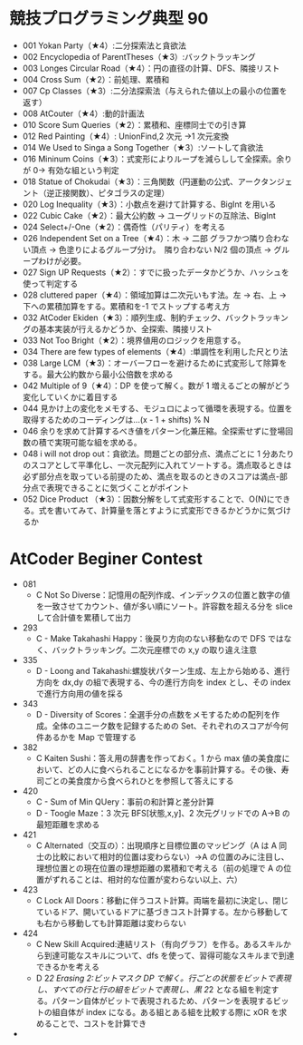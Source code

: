 # 競技プログラミング典型 90

- 001 Yokan Party（★4）:二分探索法と貪欲法
- 002 Encyclopedia of ParentTheses（★3）:バックトラッキング
- 003 Longes Circular Road（★4）：円の直径の計算、DFS、隣接リスト
- 004 Cross Sum（★2）：前処理、累積和
- 007 Cp Classes（★3）:二分法探索法（与えられた値以上の最小の位置を返す）
- 008 AtCouter（★4）:動的計画法
- 010 Score Sum Queries（★2）：累積和、座標同士での引き算
- 012 Red Painting（★4）: UnionFind,2 次元 →1 次元変換
- 014 We Used to Singa a Song Together（★3）:ソートして貪欲法
- 016 Mininum Coins（★3）：式変形によりループを減らしして全探索。余りが 0→ 有効な組という判定
- 018 Statue of Chokudai（★3）：三角関数（円運動の公式、アークタンジェント（逆正接関数）、ピタゴラスの定理）
- 020 Log Inequality（★3）：小数点を避けて計算する、BigInt を用いる
- 022 Cubic Cake（★2）：最大公約数 → ユーグリッドの互除法、BigInt
- 024 Select+/-One（★2）：偶奇性（パリティ）を考える
- 026 Independent Set on a Tree（★4）：木 → 二部 グラフかつ隣り合わない頂点 → 色塗りによるグループ分け。　隣り合わない N/2 個の頂点 → グループわけが必要。
- 027 Sign UP Requests（★2）：すでに扱ったデータかどうか、ハッシュを使って判定する
- 028 cluttered paper（★4）：領域加算は二次元いもす法。左 → 右、上 → 下への累積加算をする。累積和を-1 でストップする考え方
- 032 AtCoder Ekiden（★3）：順列生成、制約チェック、バックトラッキングの基本実装が行えるかどうか、全探索、隣接リスト
- 033 Not Too Bright（★2）：境界値用のロジックを用意する。
- 034 There are few types of elements（★4）:単調性を利用した尺とり法
- 038 Large LCM（★3）：オーバーフローを避けるために式変形して除算をする。最大公約数から最小公倍数を求める
- 042 Multiple of 9（★4）：DP を使って解く。数が 1 増えるごとの解がどう変化していくかに着目する
- 044 見かけ上の変化をメモする、モジュロによって循環を表現する。位置を取得するためのコーディングは...(x - 1 + shifts) % N
- 046 余りを求めて計算するべき値をパターン化兼圧縮。全探索せずに登場回数の積で実現可能な組を求める。
- 048 i will not drop out：貪欲法。問題ごとの部分点、満点ごとに 1 分あたりのスコアとして平準化し、一次元配列に入れてソートする。満点取るときは必ず部分点を取っている前提のため、満点を取るのときのスコアは満点-部分点で表現できることに気づくことがポイント
- 052 Dice Product （★3）：因数分解をして式変形することで、O(N)にできる。式を書いてみて、計算量を落とすように式変形できるかどうかに気づけるか

# AtCoder Beginer Contest

- 081
  - C Not So Diverse：記憶用の配列作成、インデックスの位置と数字の値を一致させてカウント、値が多い順にソート。許容数を超える分を slice して合計値を累積して出力
- 293
  - C - Make Takahashi Happy：後戻り方向のない移動なので DFS ではなく、バックトラッキング。二次元座標での x,y の取り違え注意
- 335
  - D - Loong and Takahashi:螺旋状パターン生成、左上から始める、進行方向を dx,dy の組で表現する、今の進行方向を index とし、その index で進行方向用の値を採る
- 343
  - D - Diversity of Scores：全選手分の点数をメモするための配列を作成。全体のユニーク数を記録するための Set、それぞれのスコアが今何件あるかを Map で管理する
- 382
  - C Kaiten Sushi：答え用の辞書を作っておく。1 から max 値の美食度において、どの人に食べられることになるかを事前計算する。その後、寿司ごとの美食度から食べられひとを参照して答えにする
- 420
  - C - Sum of Min QUery：事前の和計算と差分計算
  - D - Toogle Maze：3 次元 BFS[状態,x,y]、2 次元グリッドでの A→B の最短距離を求める
- 421
  - C Alternated（交互の）：出現順序と目標位置のマッピング（A は A 同士の比較において相対的位置は変わらない）→A の位置のみに注目し、理想位置との現在位置の理想距離の累積和で考える（前の処理で A の位置がずれることは、相対的な位置が変わらない以上、六）
- 423
  - C Lock All Doors：移動に伴うコスト計算。両端を最初に決定し、閉じているドア、開いているドアに基づきコスト計算する。左から移動しても右から移動しても計算距離は変わらない
- 424
  - C New Skill Acquired:連結リスト（有向グラフ）を作る。あるスキルから到達可能なスキルについて、dfs を使って、習得可能なスキルまで到達できるかを考える
  - D 2*2 Erasing 2:ビットマスク DP で解く。行ごとの状態をビットで表現し、すべての行と行の組をビットで表現し、黒 2*2 となる組を判定する。パターン自体がビットで表現されるため、パターンを表現するビットの組自体が index になる。ある組とある組を比較する際に xOR を求めることで、コストを計算でき
-
